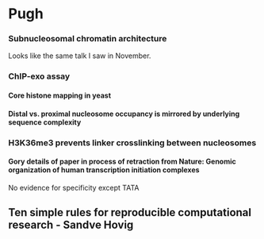 # Pugh

### Subnucleosomal chromatin architecture 

Looks like the same talk I saw in November.

### ChIP-exo assay

#### Core histone mapping in yeast

#### Distal vs. proximal nucleosome occupancy is mirrored by underlying sequence complexity

### H3K36me3 prevents linker crosslinking between nucleosomes

#### Gory details of paper in process of retraction from Nature: Genomic organization of human transcription initiation complexes
No evidence for specificity except TATA

## Ten simple rules for reproducible computational research - Sandve Hovig
